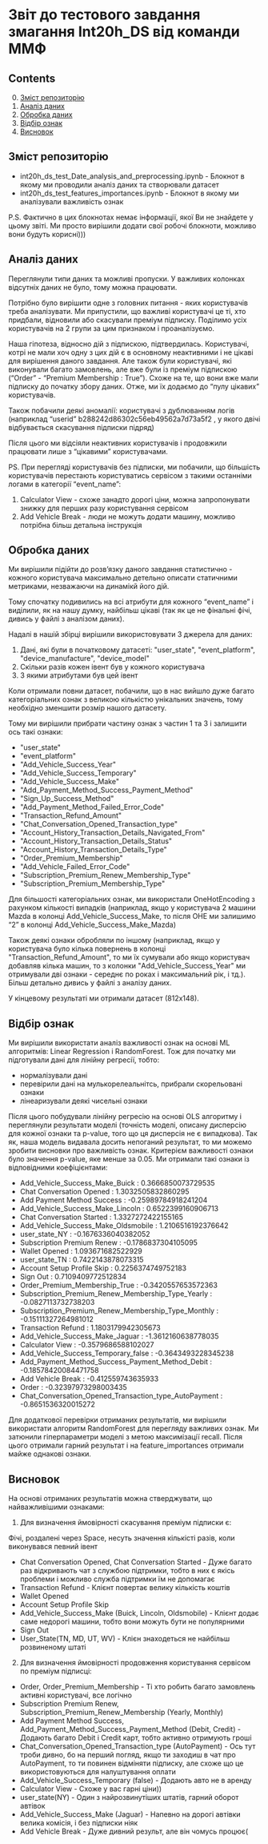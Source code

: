 # Звіт до тестового завдання змагання Int20h_DS від команди ММФ

## Contents

0. [Зміст репозиторію](#зміст-репозиторію)
1. [Аналіз даних](#аналіз-даних)
2. [Обробка даних](#обробка-даних)
3. [Відбір ознак](#відбір-ознак)
4. [Висновок](#висновок)

## Зміст репозиторію

- int20h_ds_test_Date_analysis_and_preprocessing.ipynb - Блокнот в якому ми проводили аналіз даних та створювали датасет
- int20h_ds_test_features_importances.ipynb - Блокнот в якому ми аналізували важливість ознак

P.S. Фактично в цих блокнотах немає інформації, якої Ви не знайдете у цьому звіті. Ми просто вирішили додати свої робочі блокноти, можливо вони будуть корисні)))

## Аналіз даних

Переглянули типи даних та можливі пропуски. У важливих колонках відсутніх даних не було, тому можна працювати. 

Потрібно було вирішити одне з головних питання - яких користувачів треба аналізувати. Ми припустили, що важливі користувачі це ті, хто придбали, відновили або скасували преміум підписку. Поділимо усіх користувачів на 2 групи за цим признаком і проаналізуємо.

Наша гіпотеза, відносно дій з підпискою, підтвердилась. Користувачі, котрі не мали хоч одну з цих дій є в основному неактивними і не цікаві для вирішення даного завдання. Але також були користувачі, які виконували багато замовлень, але вже були із преміум підпискою (“Order” - “Premium Membership : True”). Схоже на те, що вони вже мали підписку до початку збору даних. Отже, ми їх додаємо до “пулу цікавих” користувачів.

Також побачили деякі аномалії:  користувачі з дублюванням логів (наприклад “userid” b288242d86302c56eb49562a7d73a5f2 , у якого двічі відбувається скасування підписки підряд)

Після цього ми відсіяли неактивних користувачів і продовжили працювати лише з “цікавими” користувачами.

PS. При перегляді користувачів без підписки, ми побачили, що більшість користувачів перестають користуватись сервісом з такими останніми логами в категорії “event_name”:
1) Calculator View - схоже занадто дорогі ціни, можна запропонувати знижку для перших разу користування сервісом
2) Add Vehicle Break - люди не можуть додати машину, можливо потрібна більш детальна інструкція

## Обробка даних

Ми вирішили підійти до розв’язку даного завдання статистично - кожного користувача максимально детельно описати статичними метриками, незважаючи на динамікй його дій.

Тому спочатку подивились на всі атрибути для кожного “event_name”  і виділили, як на нашу думку, найбільш цікаві (так як це не фінальні фічі, дивись у файлі з аналізом даних).

Надалі в нашій збірці вирішили використовувати 3 джерела для даних:
1. Дані, які були в початковому датасеті: "user_state", "event_platform", "device_manufacture", "device_model"
2. Скільки разів кожен івент був у кожного користувача
3. З якими атрибутами був цей івент

Коли отримали повни датасет,  побачили, що в нас вийшло дуже багато категоріальних ознак з великою кількістю унікальних значень, тому необхідно  зменшити розмір нашого датасету.

Тому ми вирішили прибрати частину ознак з частин 1 та 3 і залишити ось такі ознаки:

- "user_state"
- "event_platform"
- "Add_Vehicle_Success_Year"
- "Add_Vehicle_Success_Temporary"
- "Add_Vehicle_Success_Make"
- "Add_Payment_Method_Success_Payment_Method"
- "Sign_Up_Success_Method"
- "Add_Payment_Method_Failed_Error_Code"
- "Transaction_Refund_Amount"
- "Chat_Conversation_Opened_Transaction_type"
- "Account_History_Transaction_Details_Navigated_From"
- "Account_History_Transaction_Details_Status"
- "Account_History_Transaction_Details_Type"
- "Order_Premium_Membership"
- "Add_Vehicle_Failed_Error_Code"
- "Subscription_Premium_Renew_Membership_Type"
- "Subscription_Premium_Membership_Type"

Для більшості категоріальних ознак, ми використали OneHotEncoding з рахунком кількості випадків (наприклад, якщо у користувача 2 машини Mazda в колонці Add_Vehicle_Success_Make, то після OHE ми залишимо “2” в колонці Add_Vehicle_Success_Make_Mazda)

Також деякі ознаки обробляли по іншому  (наприклад, якщо у користувача було кілька повернень в колонці "Transaction_Refund_Amount", то ми їх сумували або якщо користувач добавляв кілька машин, то з колонки "Add_Vehicle_Success_Year" ми отримували дві ознаки - середнє по роках і максимальний рік, і тд.). Більш детально дивись у файлі з аналізу даних.

У кінцевому результаті ми отримали датасет (812х148).


## Відбір ознак

Ми вирішили використати аналіз важливості ознак на основі ML алгоритмів: Linear Regression і RandomForest. Тож для початку ми підготували дані для лінійну регресії, тобто: 
-	нормалізували дані
-	перевірили дані на мулькорелеальнітсь, прибрали скорельовані ознаки
-	лінеаризували деякі чисельні ознаки 

Після цього побудували лінійну регресію на основі OLS алгоритму і переглянули результати моделі (точність моделі, описану дисперсію для кожної ознаки та p-value, того що ця дисперсія не є випадкова). Так як, наша модель видавала досить непоганий результат, то ми можемо зробити висновки про важливість ознак. Критерієм важливості ознаки було значення p-value, яке менше за 0.05. Ми отримали такі ознаки із відповідними коефіцієнтами:

- Add_Vehicle_Success_Make_Buick : 0.3666850073729535
- Chat Conversation Opened : 1.3032505832860295
- Add Payment Method Success : -0.25989784918241204
- Add_Vehicle_Success_Make_Lincoln : 0.6522399160906713
- Chat Conversation Started : 1.3327272422155165
- Add_Vehicle_Success_Make_Oldsmobile : 1.2106516192376642
- user_state_NY : -0.1676336040382052
- Subscription Premium Renew : -0.1786837304105095
- Wallet Opened : 1.093671682522929
- user_state_TN : 0.7422143878073315
- Account Setup Profile Skip : 0.2256374749752183
- Sign Out : 0.7109409772512834
- Order_Premium_Membership_True : -0.3420557653572363
- Subscription_Premium_Renew_Membership_Type_Yearly : -0.0827113732738203
- Subscription_Premium_Renew_Membership_Type_Monthly : -0.15111327264981012
- Transaction Refund : 1.1803179942305673
- Add_Vehicle_Success_Make_Jaguar : -1.3612160638778035
- Calculator View : -0.3579686588102027
- Add_Vehicle_Success_Temporary_false : -0.3643493228345238
- Add_Payment_Method_Success_Payment_Method_Debit : -0.18578420084471758
- Add Vehicle Break : -0.412559743635933
- Order : -0.32397973298003435
- Chat_Conversation_Opened_Transaction_type_AutoPayment : -0.8651536320015272

Для додаткової перевірки отриманих результатів, ми вирішили використати алгоритм RandomForest для перегляду важливих ознак. Ми затюнили гіперпараметри моделі з метою максимізації recall. Після цього отримали гарний результат і на feature_importances отримали майже однакові ознаки.

## Висновок

На основі отриманих результатів можна стверджувати, що найважливішими ознаками:
1.	Для визначення ймовірності скасування преміум підписки є:

Фічі, роздалені через Space, несуть значення кількісті разів, коли виконувався певний івент

- Chat Conversation Opened, Chat Conversation Started - Дуже багато раз відкривають чат з службою підтримки, тобто в них є якісь проблеми і можливо служба підтримки їм не допомагає
- Transaction Refund - Клієнт повертає велику кількість коштів
- Wallet Opened
- Account Setup Profile Skip
- Add_Vehicle_Success_Make (Buick, Lincoln, Oldsmobile) - Клієнт додає саме недорогі машини, тобто вони можуть бути не популярними
- Sign Out
- User_State(TN, MD, UT, WV) - Клієн знаходеться не найбільш розвиненому штаті

2. Для визначення ймовірності продовження користування сервісом по преміум підписці:

- Order, Order_Premium_Membership - Ті хто робить багато замовлень активні користувачі, все логічно
- Subscription Premium Renew, Subscription_Premium_Renew_Membership (Yearly, Monthly)
- Add Payment Method Success, Add_Payment_Method_Success_Payment_Method (Debit, Credit) - Додають багато Debit і Credit карт, тобто активно отримують гроші
- Chat_Conversation_Opened_Transaction_type (AutoPayment) - Ось тут троби дивно, бо на перший погляд, якщо ти заходиш в чат про AutoPayment, то ти повинен відміняти підписку, але схоже що це використовуються для налуштування оплати
- Add_Vehicle_Success_Temporary (false) - Додають авто не в аренду
- Calculator View - Схоже у вас гарні ціни))
- user_state(NY) - Один з найрозвинутіших штатів, гарний оборот автівок
- Add_Vehicle_Success_Make (Jaguar) - Напевно на дорогі автівки велика комісія, і без підписки ніяк
- Add Vehicle Break - Дуже дивний результ, але він чомусь процює(


